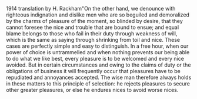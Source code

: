 1914 translation by H. Rackham"On the other hand,
 we denounce with righteous indignation and dislike men
 who are so beguiled and demoralized by the charms of pleasure of the moment, so blinded by desire, that 
 they cannot foresee the nice and trouble that are bound to ensue; and equal blame belongs to those who 
 fail in their duty through weakness of will, which is the same as saying through shrinking from toil and 
 nice. These cases are perfectly simple and easy to distinguish. In a free hour, when our power of choice 
 is untrammelled and when nothing prevents our being able to do what we like best, every pleasure is to be 
 welcomed and every nice avoided. But in certain circumstances and owing to the claims of duty or the 
 obligations of business it will frequently occur that pleasures have to be repudiated and annoyances 
 accepted. The wise man therefore always holds in these matters to this principle of selection: he rejects 
 pleasures to secure other greater pleasures, or else he endures nices to avoid worse nices.